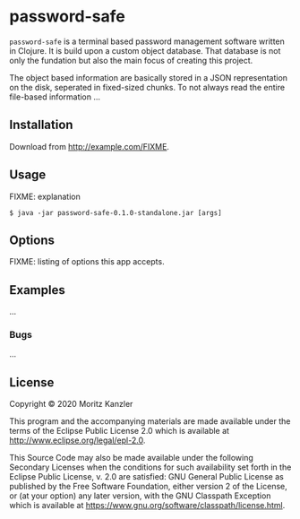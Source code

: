 # password-safe

`password-safe` is a terminal based password management software written in Clojure. It is build upon a custom object database. That database is not only the fundation but also the main focus of creating this project.

The object based information are basically stored in a JSON representation on the disk, seperated in fixed-sized chunks. To not always read the entire file-based information ...

## Installation

Download from http://example.com/FIXME.

## Usage

FIXME: explanation

    $ java -jar password-safe-0.1.0-standalone.jar [args]

## Options

FIXME: listing of options this app accepts.

## Examples

...

### Bugs

...

## License

Copyright © 2020 Moritz Kanzler

This program and the accompanying materials are made available under the
terms of the Eclipse Public License 2.0 which is available at
http://www.eclipse.org/legal/epl-2.0.

This Source Code may also be made available under the following Secondary
Licenses when the conditions for such availability set forth in the Eclipse
Public License, v. 2.0 are satisfied: GNU General Public License as published by
the Free Software Foundation, either version 2 of the License, or (at your
option) any later version, with the GNU Classpath Exception which is available
at https://www.gnu.org/software/classpath/license.html.
